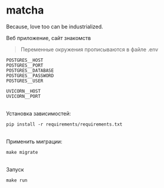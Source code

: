 # matcha
Because, love too can be industrialized.


Веб приложение, сайт знакомств 


>Переменные окружения прописываются в файле .env

```
POSTGRES__HOST
POSTGRES__PORT
POSTGRES__DATABASE
POSTGRES__PASSWORD
POSTGRES__USER

UVICORN__HOST
UVICORN__PORT
```

<br/>Установка зависимостей: 

```
pip install -r requirements/requirements.txt
```

<br/>Применить миграции: 

```
make migrate
```

<br/>  Запуск

```
make run
```
